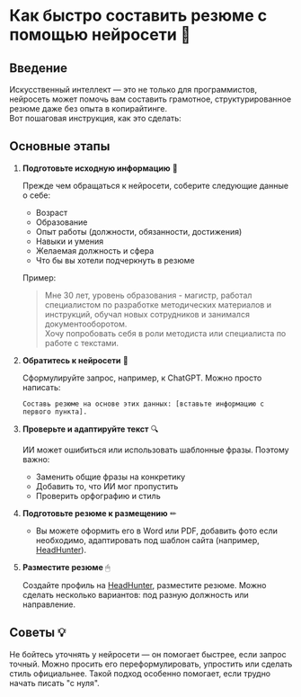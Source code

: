# Как быстро составить резюме с помощью нейросети 📖

## Введение

Искусственный интеллект — это не только для программистов, нейросеть может помочь вам составить грамотное, структурированное резюме даже без опыта в копирайтинге.  
Вот пошаговая инструкция, как это сделать:

## Основные этапы

1. **Подготовьте исходную информацию** 📌

   Прежде чем обращаться к нейросети, соберите следующие данные о себе:
   - Возраст
   - Образование
   - Опыт работы (должности, обязанности, достижения)
   - Навыки и умения
   - Желаемая должность и сфера
   - Что бы вы хотели подчеркнуть в резюме

   Пример:
   > Мне 30 лет, уровень образования - магистр, работал специалистом по разработке методических материалов и инструкций, обучал новых сотрудников и занимался документооборотом.  
   Хочу попробовать себя в роли методиста или специалиста по работе с текстами.

2. **Обратитесь к нейросети** 🤖

   Сформулируйте запрос, например, к ChatGPT. Можно просто написать:

   ```plaintext
   Составь резюме на основе этих данных: [вставьте информацию с первого пункта].
   ```

3. **Проверьте и адаптируйте текст** 🔍

   ИИ может ошибиться или использовать шаблонные фразы. Поэтому важно:

   - Заменить общие фразы на конкретику
   - Добавить то, что ИИ мог пропустить
   - Проверить орфографию и стиль

4. **Подготовьте резюме к размещению** ✏

   - Вы можете оформить его в Word или PDF, добавить фото если необходимо, адаптировать под шаблон сайта (например, [HeadHunter](https://hh.ru)).

5. **Разместите резюме** 🖱

   Создайте профиль на [HeadHunter](https://hh.ru), разместите резюме. Можно сделать несколько вариантов: под разную должность или направление.

## Советы 💡

Не бойтесь уточнять у нейросети — он помогает быстрее, если запрос точный. Можно просить его переформулировать, упростить или сделать стиль официальнее. Такой подход особенно помогает, если трудно начать писать "с нуля".
